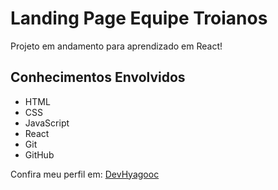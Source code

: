 # Landing Page Equipe Troianos
Projeto em andamento para aprendizado em React!

## Conhecimentos Envolvidos
- HTML
- CSS
- JavaScript
- React
- Git
- GitHub

Confira meu perfil em: [DevHyagooc](https://github.com/DevHyagooc)